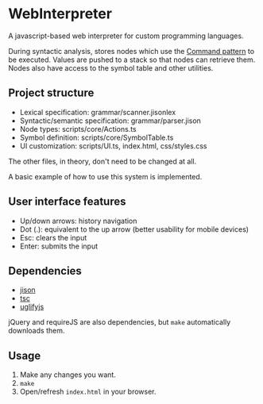 # WebInterpreter
A javascript-based web interpreter for custom programming languages.

During syntactic analysis, stores nodes which use the [Command pattern](https://en.wikipedia.org/wiki/Command_pattern) to be executed. Values are pushed to a stack so that nodes can retrieve them. Nodes also have access to the symbol table and other utilities.

## Project structure
* Lexical specification: grammar/scanner.jisonlex
* Syntactic/semantic specification: grammar/parser.jison
* Node types: scripts/core/Actions.ts
* Symbol definition: scripts/core/SymbolTable.ts
* UI customization: scripts/UI.ts, index.html, css/styles.css

The other files, in theory, don't need to be changed at all.

A basic example of how to use this system is implemented.

## User interface features
* Up/down arrows: history navigation
* Dot (.): equivalent to the up arrow (better usability for mobile devices)
* Esc: clears the input
* Enter: submits the input

## Dependencies
* [jison](http://zaa.ch/jison/docs/)
* [tsc](https://www.typescriptlang.org/)
* [uglifyjs](https://github.com/mishoo/UglifyJS)

jQuery and requireJS are also dependencies, but `make` automatically downloads them.

## Usage
1. Make any changes you want.
2. `make`
3. Open/refresh `index.html` in your browser.
